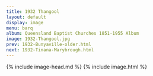 ```yaml
---
title: 1932 Thangool
layout: default
display: image
menu: barq
album: Queensland Baptist Churches 1851-1955 Album
image: 1932-Thangool.jpg
prev: 1932-Bunyaville-older.html
next: 1932-Tinana-Marybrough.html
---
```

{% include image-head.md %}
{% include image.html %}